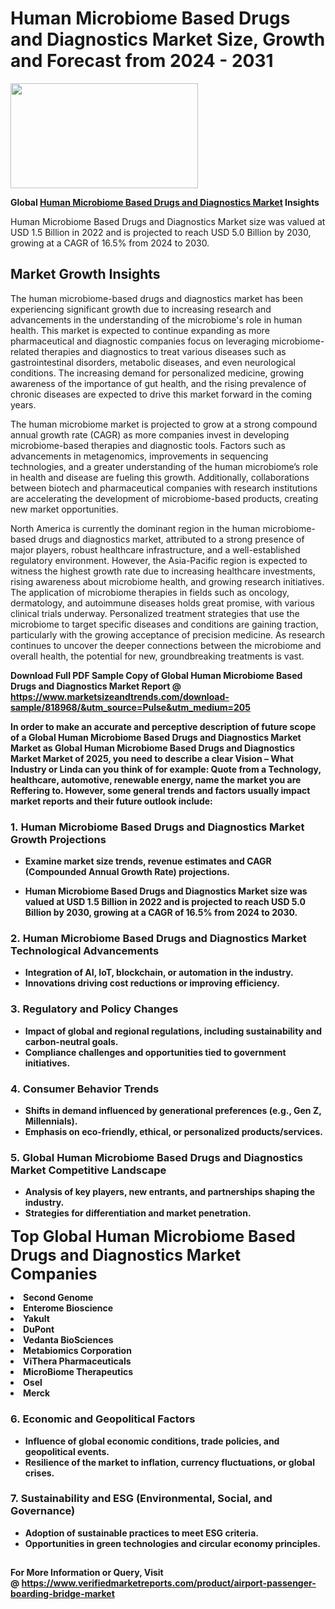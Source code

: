 <H1>Human Microbiome Based Drugs and Diagnostics Market Size, Growth and Forecast from 2024 - 2031</H1><img class="aligncenter size-medium wp-image-584254" src="https://thirdeyenews.in/wp-content/uploads/2024/09/Global-Market-Research-300x168.jpeg" alt="" width="300" height="168" /><p><strong>Global&nbsp;<a href="https://www.marketsizeandtrends.com/download-sample/818968/&amp;utm_source=Pulse&amp;utm_medium=205">Human Microbiome Based Drugs and Diagnostics Market</a> Insights</strong></p><p>Human Microbiome Based Drugs and Diagnostics Market size was valued at USD 1.5 Billion in 2022 and is projected to reach USD 5.0 Billion by 2030, growing at a CAGR of 16.5% from 2024 to 2030.</p><p><h2>Market Growth Insights</h2> <p>The human microbiome-based drugs and diagnostics market has been experiencing significant growth due to increasing research and advancements in the understanding of the microbiome's role in human health. This market is expected to continue expanding as more pharmaceutical and diagnostic companies focus on leveraging microbiome-related therapies and diagnostics to treat various diseases such as gastrointestinal disorders, metabolic diseases, and even neurological conditions. The increasing demand for personalized medicine, growing awareness of the importance of gut health, and the rising prevalence of chronic diseases are expected to drive this market forward in the coming years.</p> <p><strong></strong></p> <p>The human microbiome market is projected to grow at a strong compound annual growth rate (CAGR) as more companies invest in developing microbiome-based therapies and diagnostic tools. Factors such as advancements in metagenomics, improvements in sequencing technologies, and a greater understanding of the human microbiome’s role in health and disease are fueling this growth. Additionally, collaborations between biotech and pharmaceutical companies with research institutions are accelerating the development of microbiome-based products, creating new market opportunities.</p> <p>North America is currently the dominant region in the human microbiome-based drugs and diagnostics market, attributed to a strong presence of major players, robust healthcare infrastructure, and a well-established regulatory environment. However, the Asia-Pacific region is expected to witness the highest growth rate due to increasing healthcare investments, rising awareness about microbiome health, and growing research initiatives. The application of microbiome therapies in fields such as oncology, dermatology, and autoimmune diseases holds great promise, with various clinical trials underway. Personalized treatment strategies that use the microbiome to target specific diseases and conditions are gaining traction, particularly with the growing acceptance of precision medicine. As research continues to uncover the deeper connections between the microbiome and overall health, the potential for new, groundbreaking treatments is vast.</p> <p><strong></p><p><span class=""><strong>Download Full PDF Sample Copy of Global Human Microbiome Based Drugs and Diagnostics Market Report</strong> @ <a href="https://www.marketsizeandtrends.com/download-sample/818968/&amp;utm_source=Pulse&amp;utm_medium=205" target="_blank">https://www.marketsizeandtrends.com/download-sample/818968/&amp;utm_source=Pulse&amp;utm_medium=205</a></span></p><p>In order to make an accurate and perceptive description of future scope of a Global&nbsp;Human Microbiome Based Drugs and Diagnostics Market Market as Global&nbsp;Human Microbiome Based Drugs and Diagnostics Market Market of 2025, you need to describe a clear Vision &ndash; What Industry or Linda can you think of for example: Quote from a Technology, healthcare, automotive, renewable energy, name the market you are Reffering to. However, some general trends and factors usually impact market reports and their future outlook include:</p><h3>1.&nbsp;<strong>Human Microbiome Based Drugs and Diagnostics Market Growth Projections</strong></h3><ul><li>Examine market size trends, revenue estimates and CAGR (Compounded Annual Growth Rate) projections.</li><li><p>Human Microbiome Based Drugs and Diagnostics Market size was valued at USD 1.5 Billion in 2022 and is projected to reach USD 5.0 Billion by 2030, growing at a CAGR of 16.5% from 2024 to 2030.</p></li></ul><h3>2.&nbsp;<strong>Human Microbiome Based Drugs and Diagnostics Market Technological Advancements</strong></h3><ul><li>Integration of AI, IoT, blockchain, or automation in the industry.</li><li>Innovations driving cost reductions or improving efficiency.</li></ul><h3>3.&nbsp;<strong>Regulatory and Policy Changes</strong></h3><ul><li>Impact of global and regional regulations, including sustainability and carbon-neutral goals.</li><li>Compliance challenges and opportunities tied to government initiatives.</li></ul><h3>4.&nbsp;<strong>Consumer Behavior Trends</strong></h3><ul><li>Shifts in demand influenced by generational preferences (e.g., Gen Z, Millennials).</li><li>Emphasis on eco-friendly, ethical, or personalized products/services.</li></ul><h3>5.&nbsp;<strong>Global Human Microbiome Based Drugs and Diagnostics Market Competitive Landscape</strong></h3><ul><li>Analysis of key players, new entrants, and partnerships shaping the industry.</li><li>Strategies for differentiation and market penetration.</li></ul><p data-pm-slice="1 1 []"><span style="color: inherit; font-family: inherit; font-size: 25px;">Top Global Human Microbiome Based Drugs and Diagnostics Market Companies</span></p><div class="" data-test-id=""><p><li>Second Genome</li><li> Enterome Bioscience</li><li> Yakult</li><li> DuPont</li><li> Vedanta BioSciences</li><li> Metabiomics Corporation</li><li> ViThera Pharmaceuticals</li><li> MicroBiome Therapeutics</li><li> Osel</li><li> Merck</li></p></div><h3>6.&nbsp;<strong>Economic and Geopolitical Factors</strong></h3><ul><li>Influence of global economic conditions, trade policies, and geopolitical events.</li><li>Resilience of the market to inflation, currency fluctuations, or global crises.</li></ul><h3>7.&nbsp;<strong>Sustainability and ESG (Environmental, Social, and Governance)</strong></h3><ul><li>Adoption of sustainable practices to meet ESG criteria.</li><li>Opportunities in green technologies and circular economy principles.</li></ul><h2><strong style="font-size: 14px;">For More Information or Query, Visit @&nbsp;</strong><a style="background-color: #ffffff; font-size: 14px;" href="https://www.marketsizeandtrends.com/report/human-microbiome-based-drugs-and-diagnostics-market/" target="_blank">https://www.verifiedmarketreports.com/product/airport-passenger-boarding-bridge-market</a></h2>
